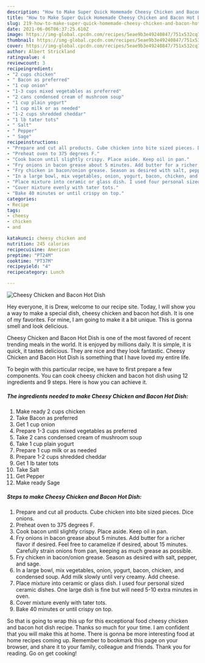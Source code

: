 ```yaml
---
description: "How to Make Super Quick Homemade Cheesy Chicken and Bacon Hot Dish"
title: "How to Make Super Quick Homemade Cheesy Chicken and Bacon Hot Dish"
slug: 219-how-to-make-super-quick-homemade-cheesy-chicken-and-bacon-hot-dish
date: 2021-06-06T06:37:25.610Z
image: https://img-global.cpcdn.com/recipes/5eae9b3e49240847/751x532cq70/cheesy-chicken-and-bacon-hot-dish-recipe-main-photo.jpg
thumbnail: https://img-global.cpcdn.com/recipes/5eae9b3e49240847/751x532cq70/cheesy-chicken-and-bacon-hot-dish-recipe-main-photo.jpg
cover: https://img-global.cpcdn.com/recipes/5eae9b3e49240847/751x532cq70/cheesy-chicken-and-bacon-hot-dish-recipe-main-photo.jpg
author: Albert Strickland
ratingvalue: 4
reviewcount: 3
recipeingredient:
- "2 cups chicken"
- " Bacon as preferred"
- "1 cup onion"
- "1-3 cups mixed vegetables as preferred"
- "2 cans condensed cream of mushroom soup"
- "1 cup plain yogurt"
- "1 cup milk or as needed"
- "1-2 cups shredded cheddar"
- "1 lb tater tots"
- " Salt"
- " Pepper"
- " Sage"
recipeinstructions:
- "Prepare and cut all products. Cube chicken into bite sized pieces. Dice onions."
- "Preheat oven to 375 degrees F."
- "Cook bacon until slightly crispy. Place aside. Keep oil in pan."
- "Fry onions in bacon grease about 5 minutes. Add butter for a richer flavor if desired. Feel free to caramelize if desired, about 15 minutes. Carefully strain onions from pan, keeping as much grease as possible."
- "Fry chicken in bacon/onion grease. Season as desired with salt, pepper, and sage."
- "In a large bowl, mix vegetables, onion, yogurt, bacon, chicken, and condensed soup. Add milk slowly until very creamy. Add cheese."
- "Place mixture into ceramic or glass dish. I used four personal sized ceramic dishes. One large dish is fine but will need 5-10 extra minutes in oven."
- "Cover mixture evenly with tater tots."
- "Bake 40 minutes or until crispy on top."
categories:
- Recipe
tags:
- cheesy
- chicken
- and

katakunci: cheesy chicken and 
nutrition: 245 calories
recipecuisine: American
preptime: "PT24M"
cooktime: "PT37M"
recipeyield: "4"
recipecategory: Lunch

---
```



![Cheesy Chicken and Bacon Hot Dish](https://img-global.cpcdn.com/recipes/5eae9b3e49240847/751x532cq70/cheesy-chicken-and-bacon-hot-dish-recipe-main-photo.jpg)

Hey everyone, it is Drew, welcome to our recipe site. Today, I will show you a way to make a special dish, cheesy chicken and bacon hot dish. It is one of my favorites. For mine, I am going to make it a bit unique. This is gonna smell and look delicious.

Cheesy Chicken and Bacon Hot Dish is one of the most favored of recent trending meals in the world. It is enjoyed by millions daily. It is simple, it is quick, it tastes delicious. They are nice and they look fantastic. Cheesy Chicken and Bacon Hot Dish is something that I have loved my entire life.




To begin with this particular recipe, we have to first prepare a few components. You can cook cheesy chicken and bacon hot dish using 12 ingredients and 9 steps. Here is how you can achieve it.

<!--inarticleads1-->

##### The ingredients needed to make Cheesy Chicken and Bacon Hot Dish:

1. Make ready 2 cups chicken
1. Take  Bacon as preferred
1. Get 1 cup onion
1. Prepare 1-3 cups mixed vegetables as preferred
1. Take 2 cans condensed cream of mushroom soup
1. Take 1 cup plain yogurt
1. Prepare 1 cup milk or as needed
1. Prepare 1-2 cups shredded cheddar
1. Get 1 lb tater tots
1. Take  Salt
1. Get  Pepper
1. Make ready  Sage




<!--inarticleads2-->

##### Steps to make Cheesy Chicken and Bacon Hot Dish:

1. Prepare and cut all products. Cube chicken into bite sized pieces. Dice onions.
1. Preheat oven to 375 degrees F.
1. Cook bacon until slightly crispy. Place aside. Keep oil in pan.
1. Fry onions in bacon grease about 5 minutes. Add butter for a richer flavor if desired. Feel free to caramelize if desired, about 15 minutes. Carefully strain onions from pan, keeping as much grease as possible.
1. Fry chicken in bacon/onion grease. Season as desired with salt, pepper, and sage.
1. In a large bowl, mix vegetables, onion, yogurt, bacon, chicken, and condensed soup. Add milk slowly until very creamy. Add cheese.
1. Place mixture into ceramic or glass dish. I used four personal sized ceramic dishes. One large dish is fine but will need 5-10 extra minutes in oven.
1. Cover mixture evenly with tater tots.
1. Bake 40 minutes or until crispy on top.




So that is going to wrap this up for this exceptional food cheesy chicken and bacon hot dish recipe. Thanks so much for your time. I am confident that you will make this at home. There is gonna be more interesting food at home recipes coming up. Remember to bookmark this page on your browser, and share it to your family, colleague and friends. Thank you for reading. Go on get cooking!
